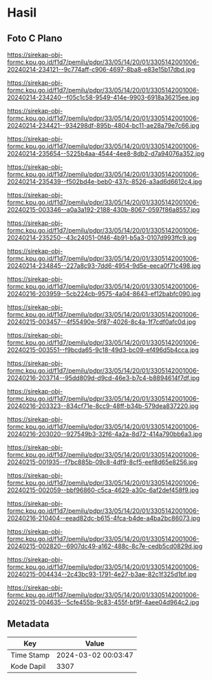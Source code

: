 # Hasil

## Foto C Plano

https://sirekap-obj-formc.kpu.go.id/f1d7/pemilu/pdpr/33/05/14/20/01/3305142001006-20240214-234121--9c774aff-c906-4697-8ba8-e83e15b17dbd.jpg

https://sirekap-obj-formc.kpu.go.id/f1d7/pemilu/pdpr/33/05/14/20/01/3305142001006-20240214-234240--f05c1c58-9549-414e-9903-6918a36215ee.jpg

https://sirekap-obj-formc.kpu.go.id/f1d7/pemilu/pdpr/33/05/14/20/01/3305142001006-20240214-234421--934298df-895b-4804-bc11-ae28a79e7c66.jpg

https://sirekap-obj-formc.kpu.go.id/f1d7/pemilu/pdpr/33/05/14/20/01/3305142001006-20240214-235654--5225b4aa-4544-4ee8-8db2-d7a94076a352.jpg

https://sirekap-obj-formc.kpu.go.id/f1d7/pemilu/pdpr/33/05/14/20/01/3305142001006-20240214-235439--f502bd4e-beb0-437c-8526-a3ad6d6612c4.jpg

https://sirekap-obj-formc.kpu.go.id/f1d7/pemilu/pdpr/33/05/14/20/01/3305142001006-20240215-003346--a0a3a192-2188-430b-8067-0597f86a8557.jpg

https://sirekap-obj-formc.kpu.go.id/f1d7/pemilu/pdpr/33/05/14/20/01/3305142001006-20240214-235250--43c24051-0f46-4b91-b5a3-0107d993ffc9.jpg

https://sirekap-obj-formc.kpu.go.id/f1d7/pemilu/pdpr/33/05/14/20/01/3305142001006-20240214-234845--227a8c93-7dd6-4954-9d5e-eeca0f71c498.jpg

https://sirekap-obj-formc.kpu.go.id/f1d7/pemilu/pdpr/33/05/14/20/01/3305142001006-20240216-203959--5cb224cb-9575-4a04-8643-ef12babfc090.jpg

https://sirekap-obj-formc.kpu.go.id/f1d7/pemilu/pdpr/33/05/14/20/01/3305142001006-20240215-003457--4f55490e-5f87-4026-8c4a-1f7cdf0afc0d.jpg

https://sirekap-obj-formc.kpu.go.id/f1d7/pemilu/pdpr/33/05/14/20/01/3305142001006-20240215-003551--f9bcda65-9c18-49d3-bc09-ef496d5b4cca.jpg

https://sirekap-obj-formc.kpu.go.id/f1d7/pemilu/pdpr/33/05/14/20/01/3305142001006-20240216-203714--95dd809d-d9cd-46e3-b7c4-b8894614f7df.jpg

https://sirekap-obj-formc.kpu.go.id/f1d7/pemilu/pdpr/33/05/14/20/01/3305142001006-20240216-203323--834cf71e-8cc9-48ff-b34b-579dea837220.jpg

https://sirekap-obj-formc.kpu.go.id/f1d7/pemilu/pdpr/33/05/14/20/01/3305142001006-20240216-203020--927549b3-32f6-4a2a-8d72-414a790bb6a3.jpg

https://sirekap-obj-formc.kpu.go.id/f1d7/pemilu/pdpr/33/05/14/20/01/3305142001006-20240215-001935--f7bc885b-09c8-4df9-8cf5-eef8d65e8256.jpg

https://sirekap-obj-formc.kpu.go.id/f1d7/pemilu/pdpr/33/05/14/20/01/3305142001006-20240215-002059--bbf96860-c5ca-4629-a30c-6af2def458f9.jpg

https://sirekap-obj-formc.kpu.go.id/f1d7/pemilu/pdpr/33/05/14/20/01/3305142001006-20240216-210404--eead82dc-b615-4fca-b4de-a4ba2bc86073.jpg

https://sirekap-obj-formc.kpu.go.id/f1d7/pemilu/pdpr/33/05/14/20/01/3305142001006-20240215-002820--6907dc49-a162-488c-8c7e-cedb5cd0829d.jpg

https://sirekap-obj-formc.kpu.go.id/f1d7/pemilu/pdpr/33/05/14/20/01/3305142001006-20240215-004434--2c43bc93-1791-4e27-b3ae-82c1f325d1bf.jpg

https://sirekap-obj-formc.kpu.go.id/f1d7/pemilu/pdpr/33/05/14/20/01/3305142001006-20240215-004635--5cfe455b-9c83-455f-bf9f-4aee04d964c2.jpg


## Metadata

| Key        | Value               |
| ---------- | ------------------- |
| Time Stamp | 2024-03-02 00:03:47 |
| Kode Dapil | 3307                |



